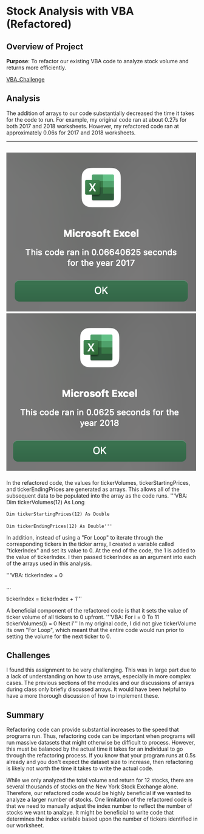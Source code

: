 # Stock Analysis with VBA (Refactored)

## Overview of Project

**Purpose**:
To refactor our existing VBA code to analyze stock volume and returns more efficiently.

[VBA_Challenge](resources/VBA_Challenge.xlsm)

## Analysis
The addition of arrays to our code substantially decreased the time it takes for the code to run. For example, my original code ran at about 0.27s for both 2017 and 2018 worksheets. However, my refactored code ran at approximately 0.06s for 2017 and 2018 worksheets.

---
![2017](resources/VBA_Challenge_2017.png)
![2018](resources/VBA_Challenge_2018.png)
---

In the refactored code, the values for tickerVolumes, tickerStartingPrices, and tickerEndingPrices are generated as arrays. This allows all of the subsequent data to be populated into the array as the code runs.
'''VBA:
    Dim tickerVolumes(12) As Long
    
    Dim tickerStartingPrices(12) As Double
    
    Dim tickerEndingPrices(12) As Double'''


In addition, instead of using a "For Loop" to iterate through the corresponding tickers in the ticker array, I created a variable called "tickerIndex" and set its value to 0. At the end of the code, the 1 is added to the value of tickerIndex. I then passed tickerIndex as an argument into each of the arrays used in this analysis.

'''VBA:
tickerIndex = 0

...

tickerIndex = tickerIndex + 1'''

A beneficial component of the refactored code is that it sets the value of ticker volume of all tickers to 0 upfront.
'''VBA: 
    For i = 0 To 11
        tickerVolumes(i) = 0
    Next i'''
In my original code, I did not give tickerVolume its own "For Loop", which meant that the entire code would run prior to setting the volume for the next ticker to 0. 

## Challenges
I found this assignment to be very challenging. This was in large part due to a lack of understanding on how to use arrays, especially in more complex cases. The previous sections of the modules and our discussions of arrays during class only briefly discussed arrays. It would have been helpful to have a more thorough discussion of how to implement these.

## Summary
Refactoring code can provide substantial increases to the speed that programs run. Thus, refactoring code can be important when programs will run massive datasets that might otherwise be difficult to process. However, this must be balanced by the actual time it takes for an individual to go through the refactoring process. If you know that your program runs at 0.5s already and you don't expect the dataset size to increase, then refactoring is likely not worth the time it takes to write the actual code.

While we only analyzed the total volume and return for 12 stocks, there are several thousands of stocks on the New York Stock Exchange alone. Therefore, our refactored code would be highly beneficial if we wanted to analyze a larger number of stocks. One limitation of the refactored code is that we need to manually adjust the index number to reflect the number of stocks we want to analzye. It might be beneficial to write code that determines the index variable based upon the number of tickers identified in our worksheet.
